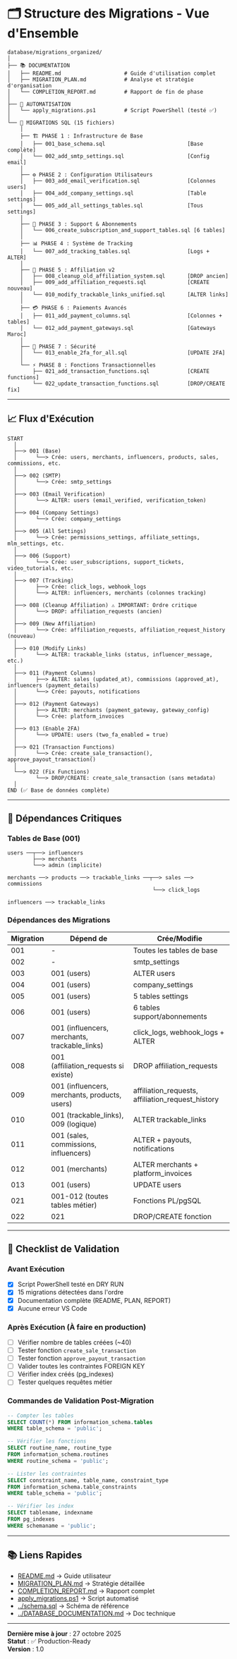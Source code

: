 # 🗂️ Structure des Migrations - Vue d'Ensemble

```
database/migrations_organized/
│
├── 📚 DOCUMENTATION
│   ├── README.md                    # Guide d'utilisation complet
│   ├── MIGRATION_PLAN.md            # Analyse et stratégie d'organisation
│   └── COMPLETION_REPORT.md         # Rapport de fin de phase
│
├── 🤖 AUTOMATISATION
│   └── apply_migrations.ps1         # Script PowerShell (testé ✅)
│
└── 📜 MIGRATIONS SQL (15 fichiers)
    │
    ├── 🏗️ PHASE 1 : Infrastructure de Base
    │   ├── 001_base_schema.sql                          [Base complète]
    │   └── 002_add_smtp_settings.sql                    [Config email]
    │
    ├── ⚙️ PHASE 2 : Configuration Utilisateurs
    │   ├── 003_add_email_verification.sql               [Colonnes users]
    │   ├── 004_add_company_settings.sql                 [Table settings]
    │   └── 005_add_all_settings_tables.sql              [Tous settings]
    │
    ├── 🎫 PHASE 3 : Support & Abonnements
    │   └── 006_create_subscription_and_support_tables.sql [6 tables]
    │
    ├── 📊 PHASE 4 : Système de Tracking
    │   └── 007_add_tracking_tables.sql                  [Logs + ALTER]
    │
    ├── 🤝 PHASE 5 : Affiliation v2
    │   ├── 008_cleanup_old_affiliation_system.sql       [DROP ancien]
    │   ├── 009_add_affiliation_requests.sql             [CREATE nouveau]
    │   └── 010_modify_trackable_links_unified.sql       [ALTER links]
    │
    ├── 💳 PHASE 6 : Paiements Avancés
    │   ├── 011_add_payment_columns.sql                  [Colonnes + tables]
    │   └── 012_add_payment_gateways.sql                 [Gateways Maroc]
    │
    ├── 🔐 PHASE 7 : Sécurité
    │   └── 013_enable_2fa_for_all.sql                   [UPDATE 2FA]
    │
    └── ⚡ PHASE 8 : Fonctions Transactionnelles
        ├── 021_add_transaction_functions.sql            [CREATE functions]
        └── 022_update_transaction_functions.sql         [DROP/CREATE fix]
```

---

## 📈 Flux d'Exécution

```
START
  │
  ├──> 001 (Base)
  │      └──> Crée: users, merchants, influencers, products, sales, commissions, etc.
  │
  ├──> 002 (SMTP)
  │      └──> Crée: smtp_settings
  │
  ├──> 003 (Email Verification)
  │      └──> ALTER: users (email_verified, verification_token)
  │
  ├──> 004 (Company Settings)
  │      └──> Crée: company_settings
  │
  ├──> 005 (All Settings)
  │      └──> Crée: permissions_settings, affiliate_settings, mlm_settings, etc.
  │
  ├──> 006 (Support)
  │      └──> Crée: user_subscriptions, support_tickets, video_tutorials, etc.
  │
  ├──> 007 (Tracking)
  │      ├──> Crée: click_logs, webhook_logs
  │      └──> ALTER: influencers, merchants (colonnes tracking)
  │
  ├──> 008 (Cleanup Affiliation) ⚠️ IMPORTANT: Ordre critique
  │      └──> DROP: affiliation_requests (ancien)
  │
  ├──> 009 (New Affiliation)
  │      └──> Crée: affiliation_requests, affiliation_request_history (nouveau)
  │
  ├──> 010 (Modify Links)
  │      └──> ALTER: trackable_links (status, influencer_message, etc.)
  │
  ├──> 011 (Payment Columns)
  │      ├──> ALTER: sales (updated_at), commissions (approved_at), influencers (payment_details)
  │      └──> Crée: payouts, notifications
  │
  ├──> 012 (Payment Gateways)
  │      ├──> ALTER: merchants (payment_gateway, gateway_config)
  │      └──> Crée: platform_invoices
  │
  ├──> 013 (Enable 2FA)
  │      └──> UPDATE: users (two_fa_enabled = true)
  │
  ├──> 021 (Transaction Functions)
  │      └──> Crée: create_sale_transaction(), approve_payout_transaction()
  │
  └──> 022 (Fix Functions)
         └──> DROP/CREATE: create_sale_transaction (sans metadata)
  │
END (✅ Base de données complète)
```

---

## 🔗 Dépendances Critiques

### Tables de Base (001)
```
users ──┬──> influencers
        ├──> merchants
        └──> admin (implicite)

merchants ──> products ──> trackable_links ──┬──> sales ──> commissions
                                              └──> click_logs

influencers ──> trackable_links
```

### Dépendances des Migrations

| Migration | Dépend de | Crée/Modifie |
|-----------|-----------|--------------|
| 001 | - | Toutes les tables de base |
| 002 | - | smtp_settings |
| 003 | 001 (users) | ALTER users |
| 004 | 001 (users) | company_settings |
| 005 | 001 (users) | 5 tables settings |
| 006 | 001 (users) | 6 tables support/abonnements |
| 007 | 001 (influencers, merchants, trackable_links) | click_logs, webhook_logs + ALTER |
| 008 | 001 (affiliation_requests si existe) | DROP affiliation_requests |
| 009 | 001 (influencers, merchants, products, users) | affiliation_requests, affiliation_request_history |
| 010 | 001 (trackable_links), 009 (logique) | ALTER trackable_links |
| 011 | 001 (sales, commissions, influencers) | ALTER + payouts, notifications |
| 012 | 001 (merchants) | ALTER merchants + platform_invoices |
| 013 | 001 (users) | UPDATE users |
| 021 | 001-012 (toutes tables métier) | Fonctions PL/pgSQL |
| 022 | 021 | DROP/CREATE fonction |

---

## 🎯 Checklist de Validation

### Avant Exécution
- [x] Script PowerShell testé en DRY RUN
- [x] 15 migrations détectées dans l'ordre
- [x] Documentation complète (README, PLAN, REPORT)
- [x] Aucune erreur VS Code

### Après Exécution (À faire en production)
- [ ] Vérifier nombre de tables créées (~40)
- [ ] Tester fonction `create_sale_transaction`
- [ ] Tester fonction `approve_payout_transaction`
- [ ] Valider toutes les contraintes FOREIGN KEY
- [ ] Vérifier index créés (pg_indexes)
- [ ] Tester quelques requêtes métier

### Commandes de Validation Post-Migration
```sql
-- Compter les tables
SELECT COUNT(*) FROM information_schema.tables 
WHERE table_schema = 'public';

-- Vérifier les fonctions
SELECT routine_name, routine_type 
FROM information_schema.routines 
WHERE routine_schema = 'public';

-- Lister les contraintes
SELECT constraint_name, table_name, constraint_type 
FROM information_schema.table_constraints 
WHERE table_schema = 'public';

-- Vérifier les index
SELECT tablename, indexname 
FROM pg_indexes 
WHERE schemaname = 'public';
```

---

## 📚 Liens Rapides

- [README.md](README.md) → Guide utilisateur
- [MIGRATION_PLAN.md](MIGRATION_PLAN.md) → Stratégie détaillée
- [COMPLETION_REPORT.md](COMPLETION_REPORT.md) → Rapport complet
- [apply_migrations.ps1](apply_migrations.ps1) → Script automatisé
- [../schema.sql](../schema.sql) → Schéma de référence
- [../DATABASE_DOCUMENTATION.md](../DATABASE_DOCUMENTATION.md) → Doc technique

---

**Dernière mise à jour** : 27 octobre 2025  
**Statut** : ✅ Production-Ready  
**Version** : 1.0
